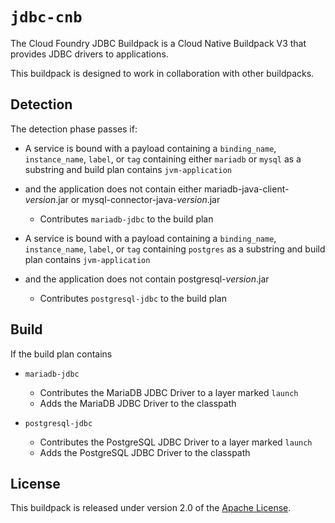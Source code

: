 # `jdbc-cnb`
The Cloud Foundry JDBC Buildpack is a Cloud Native Buildpack V3 that provides JDBC drivers to applications.

This buildpack is designed to work in collaboration with other buildpacks.

## Detection
The detection phase passes if:

* A service is bound with a payload containing a `binding_name`, `instance_name`, `label`, or `tag` containing either `mariadb` or `mysql` as a substring and build plan contains `jvm-application`
* and the application does not contain either mariadb-java-client-_version_.jar or mysql-connector-java-_version_.jar
    * Contributes `mariadb-jdbc` to the build plan

* A service is bound with a payload containing a `binding_name`, `instance_name`, `label`, or `tag` containing `postgres` as a substring and build plan contains `jvm-application`
* and the application does not contain postgresql-_version_.jar
    * Contributes `postgresql-jdbc` to the build plan
    
## Build
If the build plan contains

* `mariadb-jdbc`
  * Contributes the MariaDB JDBC Driver to a layer marked `launch`
  * Adds the MariaDB JDBC Driver to the classpath

* `postgresql-jdbc`
  * Contributes the PostgreSQL JDBC Driver to a layer marked `launch`
  * Adds the PostgreSQL JDBC Driver to the classpath

## License
This buildpack is released under version 2.0 of the [Apache License][a].

[a]: http://www.apache.org/licenses/LICENSE-2.0
